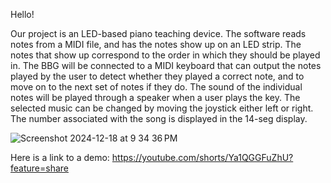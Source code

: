 Hello!

Our project is an LED-based piano teaching device. The software reads notes from a MIDI file, and has the notes show up on an LED strip. The notes that show up correspond to the order in which they should be played in. The BBG will be connected to a MIDI keyboard that can output the notes played by the user to detect whether they played a correct note, and to move on to the next set of notes if they do. The sound of the individual notes will be played through a speaker when a user plays the key. The selected music can be changed by moving the joystick either left or right. The number associated with the song is displayed in the 14-seg display. 

![Screenshot 2024-12-18 at 9 34 36 PM](https://github.com/user-attachments/assets/d4e47d15-656d-4eb5-94ee-70d6ee35e0d9)

Here is a link to a demo: 
https://youtube.com/shorts/Ya1QGGFuZhU?feature=share
